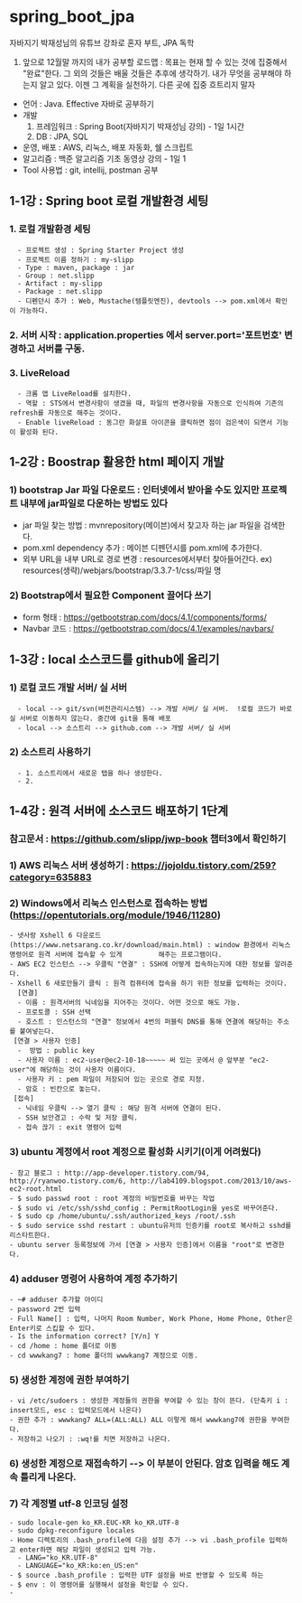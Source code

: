 # spring_boot_jpa
자바지기 박재성님의 유튜브 강좌로 혼자 부트, JPA 독학

1) 앞으로 12월말 까지의 내가 공부할 로드맵 : 목표는 현재 할 수 있는 것에 집중해서 "완료"한다. 그 외의 것들은 배울 것들은 추후에 생각하기.
   내가 무엇을 공부해야 하는지 알고 있다. 이젠 그 계획을 실천하기. 다른 곳에 집중 흐트리지 말자
 - 언어 : Java. Effective 자바로 공부하기
 - 개발
   1) 프레임워크 : Spring Boot(자바지기 박재성님 강의)  - 1일 1시간
   2) DB : JPA, SQL
 - 운영, 배포 : AWS, 리눅스, 배포 자동화, 쉘 스크립트
 - 알고리즘 : 백준 알고리즘 기초 동영상 강의 - 1일 1
 - Tool 사용법 : git, intellij, postman 공부

## 1-1강 : Spring boot 로컬 개발환경 세팅
### 1. 로컬 개발환경 세팅
      - 프로젝트 생성 : Spring Starter Project 생성
      - 프로젝트 이름 정하기 : my-slipp
      - Type : maven, package : jar
      - Group : net.slipp
      - Artifact : my-slipp
      - Package : net.slipp
      - 디펜던시 추가 : Web, Mustache(템플릿엔진), devtools --> pom.xml에서 확인이 가능하다.
 
 ### 2. 서버 시작 : application.properties 에서 server.port='포트번호' 변경하고 서버를 구동.
 ### 3. LiveReload
      - 크롬 앱 LiveReload를 설치한다.
      - 역할 : STS에서 변경사항이 생겼을 때, 파일의 변경사항을 자동으로 인식하여 기존의 refresh를 자동으로 해주는 것이다.
      - Enable liveReload : 동그란 화살표 아이콘을 클릭하면 점이 검은색이 되면서 기능이 활성화 된다.


## 1-2강 : Boostrap 활용한 html 페이지 개발
### 1) bootstrap Jar 파일 다운로드 : 인터넷에서 받아올 수도 있지만 프로젝트 내부에 jar파일로 다운하는 방법도 있다
   - jar 파일 찾는 방법 : mvnrepository(메이븐)에서 찾고자 하는 jar 파일을 검색한다.
   - pom.xml dependency 추가 : 메이븐 디펜던시를 pom.xml에 추가한다.
   - 외부 URL을 내부 URL로 경로 변경 : resources에서부터 찾아들어간다.
    ex) resources(생략)/webjars/bootstrap/3.3.7-1/css/파일 명
    
### 2) Bootstrap에서 필요한 Component 끌어다 쓰기
  - form 형태 : https://getbootstrap.com/docs/4.1/components/forms/
  - Navbar 코드 : https://getbootstrap.com/docs/4.1/examples/navbars/
  
## 1-3강 : local 소스코드를 github에 올리기
### 1) 로컬 코드 개발 서버/ 실 서버
      - local --> git/svn(버전관리시스템) --> 개발 서버/ 실 서버.  !로컬 코드가 바로 실 서버로 이동하지 않는다. 중간에 git을 통해 배포
      - local --> 소스트리 --> github.com --> 개발 서버/ 실 서버

### 2) 소스트리 사용하기
      - 1. 소스트리에서 새로운 탭을 하나 생성한다.
      - 2. 
      
## 1-4강 : 원격 서버에 소스코드 배포하기 1단계
### 참고문서 : https://github.com/slipp/jwp-book  챕터3에서 확인하기

### 1) AWS 리눅스 서버 생성하기 : https://jojoldu.tistory.com/259?category=635883
### 2) Windows에서 리눅스 인스턴스로 접속하는 방법(https://opentutorials.org/module/1946/11280)
    - 넷사랑 Xshell 6 다운로드(https://www.netsarang.co.kr/download/main.html) : window 환경에서 리눅스 명령어로 원격 서버에 접속할 수 있게         해주는 프로그램이다.
    - AWS EC2 인스턴스 --> 우클릭 "연결" : SSH에 어떻게 접속하는지에 대한 정보를 알려준다. 
    - Xshell 6 새로만들기 클릭 : 원격 컴퓨터에 접속을 하기 위한 정보를 입력하는 것이다.
      [연결]
      - 이름 : 원격서버의 닉네임을 지어주는 것이다. 어떤 것으로 해도 가능.
      - 프로토콜 : SSH 선택
      - 호스트 : 인스턴스의 "연결" 정보에서 4번의 퍼블릭 DNS를 통해 연결에 해당하는 주소를 붙여넣는다.
     [연결 > 사용자 인증]
      -  방법 : public key
      - 사용자 이름 : ec2-user@ec2-10-18~~~~~ 써 있는 곳에서 @ 앞부분 "ec2-user"에 해당하는 것이 사용자 이름이다.
      - 사용자 키 : pem 파일이 저장되어 있는 곳으로 경로 지정.
      - 암호 : 빈칸으로 놓는다.
     [접속]
      - 닉네임 우클릭 --> 열기 클릭 : 해당 원격 서버에 연결이 된다.
      - SSH 보안경고 : 수락 및 저장 클릭.
      - 접속 끊기 : exit 명령어 입력
      
### 3) ubuntu 계정에서 root 계정으로 활성화 시키기(이게 어려웠다)
    - 참고 블로그 : http://app-developer.tistory.com/94, http://ryanwoo.tistory.com/6, http://lab4109.blogspot.com/2013/10/aws-ec2-root.html
    - $ sudo passwd root : root 계정의 비밀번호를 바꾸는 작업
    - $ sudo vi /etc/ssh/sshd_config : PermitRootLogin을 yes로 바꾸어준다.
    - $ sudo cp /home/ubuntu/.ssh/authorized_keys /root/.ssh
    - $ sudo service sshd restart : ubuntu유저의 인증키를 root로 복사하고 sshd를 리스타트한다.
    - ubuntu server 등록정보에 가서 [연결 > 사용자 인증]에서 이름을 "root"로 변경한다.

### 4) adduser 명령어 사용하여 계정 추가하기
    - ~# adduser 추가할 아이디
    - password 2번 입력
    - Full Name[] : 입력, 나머지 Room Number, Work Phone, Home Phone, Other은 Enter키로 스킵할 수 있다.
    - Is the information correct? [Y/n] Y
    - cd /home : home 폴더로 이동
    - cd wwwkang7 : home 폴더의 wwwkang7 계정으로 이동.
### 5) 생성한 계정에 권한 부여하기
    - vi /etc/sudoers : 생성한 계정들의 권한을 부여할 수 있는 창이 뜬다. (단축키 i : insert모드, esc : 입력모드에서 나온다)
    - 권한 추가 : wwwkang7 ALL=(ALL:ALL) ALL 이렇게 해서 wwwkang7에 권한을 부여한다.
    - 저장하고 나오기 : :wq!를 치면 저장하고 나온다.
    
### 6) 생성한 계정으로 재접속하기 --> 이 부분이 안된다. 암호 입력을 해도 계속 틀리게 나온다.

### 7) 각 계정별 utf-8 인코딩 설정
    - sudo locale-gen ko_KR.EUC-KR ko_KR.UTF-8
    - sudo dpkg-reconfigure locales
    - Home 디렉토리의 .bash_profile에 다음 설정 추가 --> vi .bash_profile 입력하고 enter하면 해당 파일이 생성되고 입력 가능.
      - LANG="ko_KR.UTF-8"
      - LANGUAGE="ko_KR:ko:en_US:en"
    - $ source .bash_profile : 입력한 UTF 설정을 바로 반영할 수 있도록 하는 
    - $ env : 이 명령어를 실행해서 설정을 확인할 수 있다.
    - 
